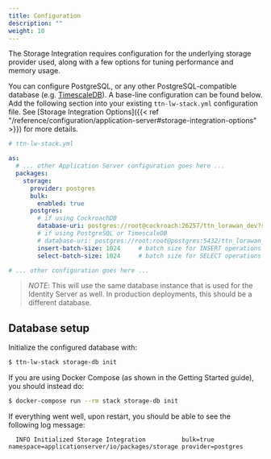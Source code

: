 ```yaml
---
title: Configuration
description: ""
weight: 10
---
```


The Storage Integration requires configuration for the underlying storage provider used, along with a few options for tuning performance and memory usage.

You can configure PostgreSQL, or any other PostgreSQL-compatible database (e.g. [TimescaleDB](https://www.timescale.com/)). A base-line configuration can be found below. Add the following section into your existing `ttn-lw-stack.yml` configuration file. See [Storage Integration Options]({{< ref "/reference/configuration/application-server#storage-integration-options" >}}) for more details.

```yaml
# ttn-lw-stack.yml

as:
  # ... other Application Server configuration goes here ...
  packages:
    storage:
      provider: postgres
      bulk:
        enabled: true
      postgres:
        # if using CockroachDB
        database-uri: postgres://root@cockroach:26257/ttn_lorawan_dev?sslmode=disable
        # if using PostgreSQL or TimescaleDB
        # database-uri: postgres://root:root@postgres:5432/ttn_lorawan_dev?sslmode=disable
        insert-batch-size: 1024     # batch size for INSERT operations
        select-batch-size: 1024     # batch size for SELECT operations

# ... other configuration goes here ...
```

>*NOTE*: This will use the same database instance that is used for the Identity Server as well. In production deployments, this should be a different database.

## Database setup

Initialize the configured database with:

```bash
$ ttn-lw-stack storage-db init
```

If you are using Docker Compose (as shown in the Getting Started guide), you should instead do:

```bash
$ docker-compose run --rm stack storage-db init
```

If everything went well, upon restart, you should be able to see the following log message:

```
  INFO Initialized Storage Integration          bulk=true namespace=applicationserver/io/packages/storage provider=postgres
```
